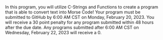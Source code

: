 In this program, you will utilize C-Strings and Functions to create a program that is able to convert text into Morse Code! Your program must be submitted to GitHub by 6:00 AM CST on Monday, February 20, 2023. You will receive a 30 point penalty for any program submitted within 48 hours after the due date. Any programs submitted after 6:00 AM CST on Wednesday, February 22, 2023 will receive a 0.
